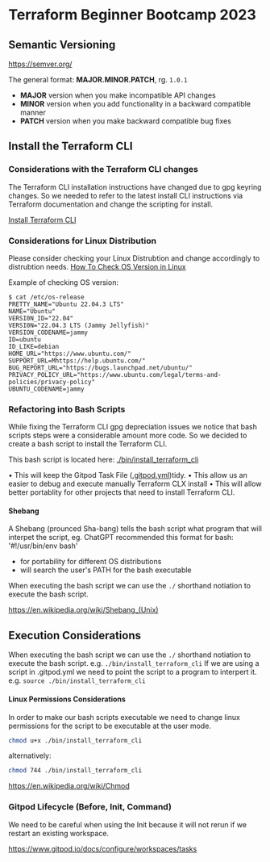 # Terraform Beginner Bootcamp 2023


## Semantic Versioning
https://semver.org/

The general format:
**MAJOR.MINOR.PATCH**, rg. `1.0.1`
 - **MAJOR** version when you make incompatible API changes 
 - **MINOR** version when you add functionality in a backward compatible manner
 - **PATCH** version when you make backward compatible bug fixes

## Install the Terraform CLI

### Considerations with the Terraform CLI changes 
The Terraform CLI installation instructions have changed due to gpg keyring changes. So we needed to refer to the latest install CLI instructions via Terraform documentation and change the scripting for install.

[Install Terraform CLI](https://developer.hashicorp.com/terraform/tutorlals/aws-get-started/lnstall-cll)

### Considerations for Linux Distribution
Please consider checking your Linux Distrubtion and change accordingly to distrubtion needs.
[How To Check OS Version in Linux](https://www.cyberciti.biz/faq/how-to-check-os-version-in-linux-command-line/)

Example of checking OS version:
```
$ cat /etc/os-release
PRETTY_NAME="Ubuntu 22.04.3 LTS"
NAME="Ubuntu"
VERSI0N_ID="22.04"
VERSI0N="22.04.3 LTS (Jammy Jellyfish)"
VERSION_CODENAME=jammy
ID=ubuntu
ID_LIKE=debian
HOME_URL="https://www.ubuntu.com/"
SUPPORT_URL=Mhttps://help.ubuntu.com/"
BUG_REPORT_URL="https://bugs.launchpad.net/ubuntu/"
PRIVACY_POLICY_URL="https://www.ubuntu.com/legal/terms-and-policies/privacy-policy"
UBUNTU_CODENAME=jammy
```


###  Refactoring into Bash Scripts
While fixing the Terraform CLI gpg depreciation issues we notice that bash scripts steps were a considerable amount more code. So we decided to create a bash script to install the Terraform CLI.

This bash script is located here: [./bin/install_terraform_cli](./bin/install_terraform_cli)

•	This will keep the Gitpod Task File ([.gitpod.yml](.gitpod.yml))tidy.
•	This allow us an easier to debug and execute manually Terraform CLX install
•	This will allow better portablity for other projects that need to install Terraform CLI.

#### Shebang
A Shebang (prounced Sha-bang) tells the bash script what program that will interpet the script, eg. ChatGPT recommended this format for bash: '#!/usr/bin/env bash'
 - for portability for different OS distributions
 - will search the user's PATH for the bash executable

When executing the bash script we can use the `./` shorthand notiation to execute the bash script.

https://en.wikipedia.org/wiki/Shebang_(Unix)


## Execution Considerations
When executing the bash script we can use the `./` shorthand notiation to execute the bash script.
e.g. `./bin/install_terraform_cli`
If we are using a script in .gitpod.yml we need to point the script to a program to interpert it.
e.g. `source ./bin/install_terraform_cli`

#### Linux Permissions Considerations

In order to make our bash scripts executable we need to change linux permissions for the script to be executable at the user mode.
```sh
chmod u+x ./bin/install_terraform_cli
```

alternatively:
```sh
chmod 744 ./bin/install_terraform_cli
```

https://en.wikipedia.org/wiki/Chmod

### Gitpod Lifecycle (Before, Init, Command)
We need to be careful when using the Init because it will not rerun if we restart an existing workspace.

https://www.gitpod.io/docs/configure/workspaces/tasks
